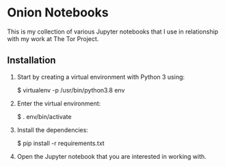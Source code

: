# Onion Notebooks

This is my collection of various Jupyter notebooks that I use in relationship
with my work at The Tor Project.

## Installation

1. Start by creating a virtual environment with Python 3 using:

    $ virtualenv -p /usr/bin/python3.8 env

2. Enter the virtual environment:

    $ . env/bin/activate

3. Install the dependencies:

    $ pip install -r requirements.txt

4. Open the Jupyter notebook that you are interested in working with.
